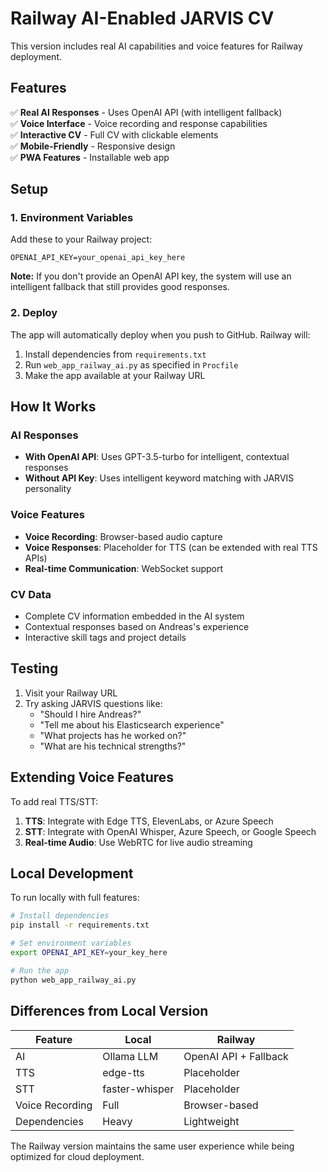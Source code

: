 # Railway AI-Enabled JARVIS CV

This version includes real AI capabilities and voice features for Railway deployment.

## Features

✅ **Real AI Responses** - Uses OpenAI API (with intelligent fallback)  
✅ **Voice Interface** - Voice recording and response capabilities  
✅ **Interactive CV** - Full CV with clickable elements  
✅ **Mobile-Friendly** - Responsive design  
✅ **PWA Features** - Installable web app  

## Setup

### 1. Environment Variables

Add these to your Railway project:

```
OPENAI_API_KEY=your_openai_api_key_here
```

**Note:** If you don't provide an OpenAI API key, the system will use an intelligent fallback that still provides good responses.

### 2. Deploy

The app will automatically deploy when you push to GitHub. Railway will:

1. Install dependencies from `requirements.txt`
2. Run `web_app_railway_ai.py` as specified in `Procfile`
3. Make the app available at your Railway URL

## How It Works

### AI Responses
- **With OpenAI API**: Uses GPT-3.5-turbo for intelligent, contextual responses
- **Without API Key**: Uses intelligent keyword matching with JARVIS personality

### Voice Features
- **Voice Recording**: Browser-based audio capture
- **Voice Responses**: Placeholder for TTS (can be extended with real TTS APIs)
- **Real-time Communication**: WebSocket support

### CV Data
- Complete CV information embedded in the AI system
- Contextual responses based on Andreas's experience
- Interactive skill tags and project details

## Testing

1. Visit your Railway URL
2. Try asking JARVIS questions like:
   - "Should I hire Andreas?"
   - "Tell me about his Elasticsearch experience"
   - "What projects has he worked on?"
   - "What are his technical strengths?"

## Extending Voice Features

To add real TTS/STT:

1. **TTS**: Integrate with Edge TTS, ElevenLabs, or Azure Speech
2. **STT**: Integrate with OpenAI Whisper, Azure Speech, or Google Speech
3. **Real-time Audio**: Use WebRTC for live audio streaming

## Local Development

To run locally with full features:

```bash
# Install dependencies
pip install -r requirements.txt

# Set environment variables
export OPENAI_API_KEY=your_key_here

# Run the app
python web_app_railway_ai.py
```

## Differences from Local Version

| Feature | Local | Railway |
|---------|-------|---------|
| AI | Ollama LLM | OpenAI API + Fallback |
| TTS | edge-tts | Placeholder |
| STT | faster-whisper | Placeholder |
| Voice Recording | Full | Browser-based |
| Dependencies | Heavy | Lightweight |

The Railway version maintains the same user experience while being optimized for cloud deployment.
